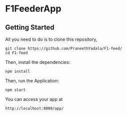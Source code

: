 # F1FeederApp

## Getting Started

All you need to do is to clone this repository,


```
git clone https://github.com/PraneethYadala/F1-feed/
cd F1-feed
```

Then, install the dependencies:

```
npm install
```

Then, run the Application:

```
npm start
```

You can access your app at 

```
http://localhost:8000/app/
```
